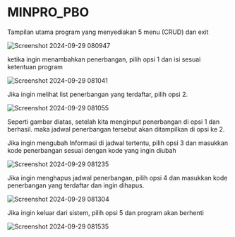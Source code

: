 # MINPRO_PBO

Tampilan utama program yang menyediakan 5 menu (CRUD) dan exit

![Screenshot 2024-09-29 080947](https://github.com/user-attachments/assets/c89702b4-b06a-4d28-98b7-adabff7b93ca)


ketika ingin menambahkan penerbangan, pilih opsi 1 dan isi sesuai ketentuan program

![Screenshot 2024-09-29 081041](https://github.com/user-attachments/assets/7971dcd5-8396-40a0-b634-fe7e4aeb11d0)


Jika ingin melihat list penerbangan yang terdaftar, pilih opsi 2.

![Screenshot 2024-09-29 081055](https://github.com/user-attachments/assets/7634d377-9df9-4ca3-9309-7c9fb6473ffb)

Seperti gambar diatas, setelah kita menginput penerbangan di opsi 1 dan berhasil. maka jadwal penerbangan tersebut akan ditampilkan di opsi ke 2.


Jika ingin mengubah Informasi di jadwal tertentu, pilih opsi 3 dan masukkan kode penerbangan sesuai dengan kode yang ingin diubah

![Screenshot 2024-09-29 081235](https://github.com/user-attachments/assets/c4c28e80-6267-4204-8193-c2fc34500d44)



Jika ingin menghapus jadwal penerbangan, pilih opsi 4 dan masukkan kode penerbangan yang terdaftar dan ingin dihapus.

![Screenshot 2024-09-29 081304](https://github.com/user-attachments/assets/4014ce1f-0ab5-4a0d-ba05-8af41eebd92b)


Jika ingin keluar dari sistem, pilih opsi 5 dan program akan berhenti

![Screenshot 2024-09-29 081535](https://github.com/user-attachments/assets/151644ae-13c7-41d1-8540-a9da6fe32274)
